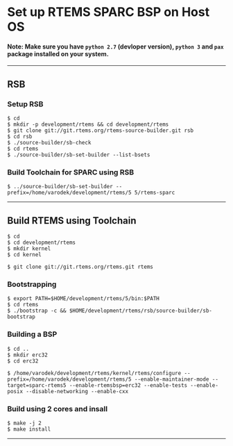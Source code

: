 # Set up RTEMS SPARC BSP on Host OS

#### Note: Make sure you have `python 2.7` (devloper version), `python 3` and `pax` package installed on your system.

---

## RSB
### Setup RSB
~~~~
$ cd
$ mkdir -p development/rtems && cd development/rtems
$ git clone git://git.rtems.org/rtems-source-builder.git rsb
$ cd rsb
$ ./source-builder/sb-check
$ cd rtems
$ ./source-builder/sb-set-builder --list-bsets
~~~~

### Build Toolchain for SPARC using RSB
~~~~
$ ../source-builder/sb-set-builder --prefix=/home/varodek/development/rtems/5 5/rtems-sparc
~~~~

---

## Build RTEMS using Toolchain
~~~~
$ cd
$ cd development/rtems
$ mkdir kernel
$ cd kernel
~~~~
~~~~
$ git clone git://git.rtems.org/rtems.git rtems
~~~~
### Bootstrapping
~~~~
$ export PATH=$HOME/development/rtems/5/bin:$PATH 
$ cd rtems
$ ./bootstrap -c && $HOME/development/rtems/rsb/source-builder/sb-bootstrap
~~~~
### Building a BSP
~~~~
$ cd ..
$ mkdir erc32
$ cd erc32
~~~~
~~~~
$ /home/varodek/development/rtems/kernel/rtems/configure --prefix=/home/varodek/development/rtems/5 --enable-maintainer-mode --target=sparc-rtems5 --enable-rtemsbsp=erc32 --enable-tests --enable-posix --disable-networking --enable-cxx
~~~~
### Build using 2 cores and insall
~~~~
$ make -j 2
$ make install
~~~~
---

